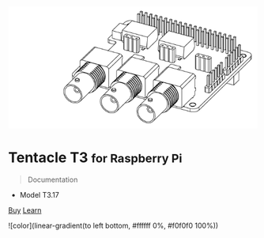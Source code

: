 ![logo](_media/tentacle_t3_drawing.png)

# Tentacle T3 <small>for Raspberry Pi</small>

> Documentation

* Model T3.17

[Buy](https://www.whiteboxes.ch/shop/tentacle-t3-for-raspberry-pi/)
[Learn](#introduction)


<!-- background color -->
<!-- ![color](linear-gradient(to left bottom, #f0f0f0 0%, #f0e2e3 100%)) -->
<!-- ![color](#f0f0f0) -->

<!-- ![color](linear-gradient(to left bottom, #ffffff 0%, #f0f0f0 100%)) -->

![color](linear-gradient(to left bottom, #ffffff 0%, #f0f0f0 100%))
